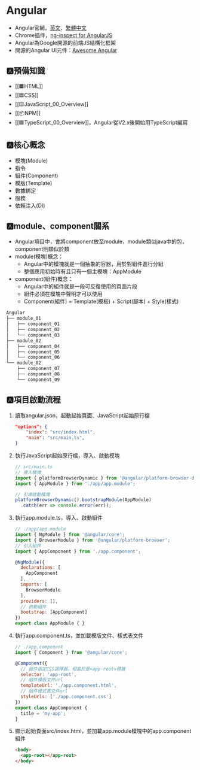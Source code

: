 # Angular
- Angular官網，[英文](https://angular.io/)、[繁體中文](https://angular.tw/)
- Chrome插件，[ng-inspect for AngularJS](https://chrome.google.com/webstore/detail/ng-inspect-for-angularjs/cidepfmbgngpdapgncfhpecbdhmnnemf)
- Angular為Google開源的前端JS結構化框架
- 開源的Angular UI元件：[Awesome Angular](https://github.com/PatrickJS/awesome-angular)

## 🅰️預備知識
- [[🟧HTML]]
- [[🟦CSS]]
- [[🟨JavaScript_00_Overview]]
- [[📦NPM]]
- [[🟦TypeScript_00_Overview]]，Angular從V2.x後開始用TypeScript編寫

## 🅰️核心概念
- 模塊(Module)
- 指令
- 組件(Component)
- 模版(Template)
- 數據綁定
- 服務
- 依賴注入(DI)

## 🅰️module、component關系
- Angular項目中，會將component放至module，module類似java中的包，component則類似於類
- module(模塊)概念：
	- Angular中的模塊就是一個抽象的容器，用於對組件進行分組
	- 整個應用初始時有且只有一個主模塊：AppModule
- component(組件)概念：
	- Angular中的組件就是一段可反復使用的頁面片段
	- 組件必須在模塊中聲明才可以使用
	- Component(組件) = Template(模板) + Script(腳本) + Style(樣式)

```bash
Angular
├── module_01
│   ├── component_01
│   ├── component_02
│   └── component_03
├── module_02
│   ├── component_04
│   ├── component_05
│   └── component_06
└── module_02
    ├── component_07
    ├── component_08
    └── component_09
```

## 🅰️項目啟動流程
1. 讀取angular.json，起動起始頁面、JavaScript起始原行檔
	```json
	"options": {
		"index": "src/index.html",
		"main": "src/main.ts",
	}
	```
2. 執行JavaScript起始原行檔，導入、啟動模塊
	```js
	// src/main.ts
	// 導入模塊
	import { platformBrowserDynamic } from '@angular/platform-browser-dynamic';
	import { AppModule } from './app/app.module';
	
	// 引導啟動模塊
	platformBrowserDynamic().bootstrapModule(AppModule)
	  .catch(err => console.error(err));
	```
3. 執行app.module.ts，導入、啟動組件
	```js
	// ./app/app.module
	import { NgModule } from '@angular/core';
	import { BrowserModule } from '@angular/platform-browser';
	// 引入組件
	import { AppComponent } from './app.component';
	
	@NgModule({
	  declarations: [
	    AppComponent
	  ],
	  imports: [
	    BrowserModule
	  ],
	  providers: [],
	  // 啟動組件
	  bootstrap: [AppComponent]
	})
	export class AppModule { }
	```
4. 執行app.component.ts，並加載模版文件、樣式表文件
	```js
	// ./app.component
	import { Component } from '@angular/core';
	
	@Component({
	  // 組件指定CSS選擇器，相當於是<app-root>標籤
	  selector: 'app-root',
	  // 組件模版文件url
	  templateUrl: './app.component.html',
	  // 組件樣式表文件url
	  styleUrls: ['./app.component.css']
	})
	export class AppComponent {
	  title = 'my-app';
	}
	```
5. 顯示起始頁面src/index.html，並加載app.module模塊中的app.component組件
	```html
	<body>
	  <app-root></app-root>
	</body>
	```



